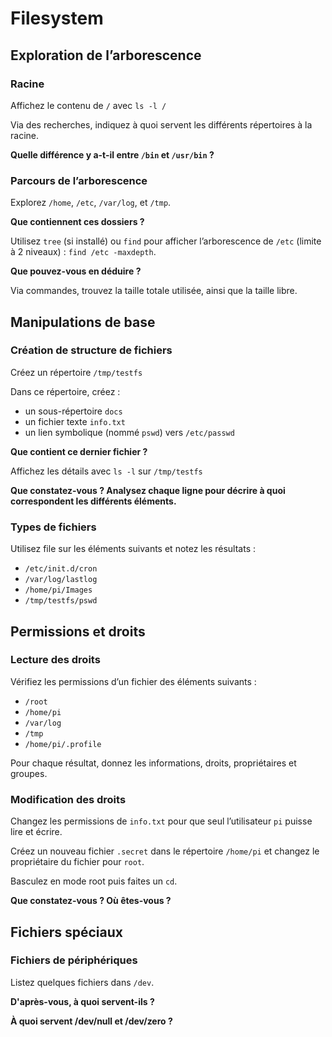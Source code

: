 # Filesystem

## Exploration de l’arborescence

### Racine

Affichez le contenu de `/` avec `ls -l /`

Via des recherches, indiquez à quoi servent les différents répertoires à la racine.

**Quelle différence y a-t-il entre `/bin` et `/usr/bin` ?**

### Parcours de l’arborescence

Explorez `/home`, `/etc`, `/var/log`, et `/tmp`.

**Que contiennent ces dossiers ?**

Utilisez `tree` (si installé) ou `find` pour afficher l’arborescence de `/etc` (limite à 2 niveaux) : `find /etc -maxdepth`.

**Que pouvez-vous en déduire ?**

Via commandes, trouvez la taille totale utilisée, ainsi que la taille libre.

## Manipulations de base

### Création de structure de fichiers

Créez un répertoire `/tmp/testfs`

Dans ce répertoire, créez :
- un sous-répertoire `docs`
- un fichier texte `info.txt`
- un lien symbolique (nommé `pswd`) vers `/etc/passwd`

**Que contient ce dernier fichier ?**

Affichez les détails avec `ls -l` sur `/tmp/testfs`

**Que constatez-vous ? Analysez chaque ligne pour décrire à quoi correspondent les différents éléments.**

### Types de fichiers

Utilisez file sur les éléments suivants et notez les résultats :
- `/etc/init.d/cron`
- `/var/log/lastlog`
- `/home/pi/Images`
- `/tmp/testfs/pswd`

## Permissions et droits

### Lecture des droits

Vérifiez les permissions d’un fichier des éléments suivants :
- `/root`
- `/home/pi`
- `/var/log`
- `/tmp`
- `/home/pi/.profile`

Pour chaque résultat, donnez les informations, droits, propriétaires et groupes.

### Modification des droits

Changez les permissions de `info.txt` pour que seul l’utilisateur `pi` puisse lire et écrire.

Créez un nouveau fichier `.secret` dans le répertoire `/home/pi` et changez le propriétaire du fichier pour `root`.

Basculez en mode root puis faites un `cd`.

**Que constatez-vous ? Où êtes-vous ?**

## Fichiers spéciaux

### Fichiers de périphériques

Listez quelques fichiers dans `/dev`.

**D'après-vous, à quoi servent-ils ?**

**À quoi servent /dev/null et /dev/zero ?**
